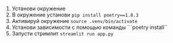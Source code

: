1) Установи окружение
2) В окружение установи ```pip install poetry==1.8.3```
3) Активируй окружение ```source .venv/bin/activate```
4) Установи зависимости с помощью команды ```poetry install``
5) Запусти стримлит ```streamlit run app.py```